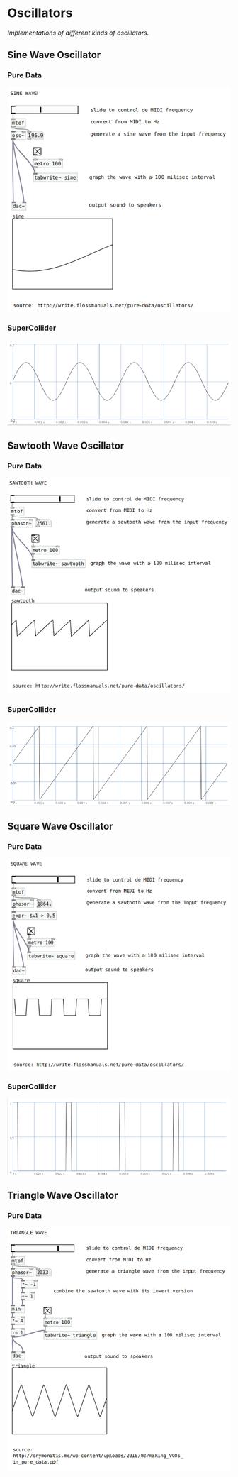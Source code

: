 # Oscillators

*Implementations of different kinds of oscillators.*

## Sine Wave Oscillator

### Pure Data
![](./sine_pd.png)

### SuperCollider
![](./sine_sc.png)

## Sawtooth Wave Oscillator

### Pure Data
![](./sawtooth_pd.png)

### SuperCollider
![](./sawtooth_sc.png)

## Square Wave Oscillator

### Pure Data
![](./square_pd.png)

### SuperCollider
![](./square_sc.png)

## Triangle Wave Oscillator

### Pure Data
![](./triangle_pd.png)
